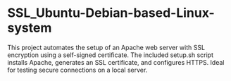 # SSL_Ubuntu-Debian-based-Linux-system
This project automates the setup of an Apache web server with SSL encryption using a self-signed certificate. The included setup.sh script installs Apache, generates an SSL certificate, and configures HTTPS. Ideal for testing secure connections on a local server.
